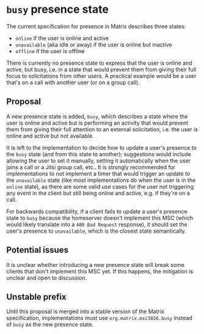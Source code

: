 # `busy` presence state

The current specification for presence in Matrix describes three states:

* `online` if the user is online and active
* `unavailable` (aka idle or away) if the user is online but inactive
* `offline` if the user is offline

There is currently no presence state to express that the user is online and
active, but busy, i.e. in a state that would prevent them from giving their full
focus to solicitations from other users. A practical example would be a user
that's on a call with another user (or on a group call).


## Proposal

A new presence state is added, `busy`, which describes a state where the user is
online and active but is performing an activity that would prevent them from
giving their full attention to an external solicitation, i.e. the user is online
and active but not available.

It is left to the implementation to decide how to update a user's presence to
the `busy` state (and from this state to another); suggestions would include
allowing the user to set it manually, setting it automatically when the user
joins a call or a Jitsi group call, etc.. It is strongly recommended for
implementations to not implement a timer that would trigger an update to the
`unavailable` state (like most implementations do when the user is in the
`online` state), as there are some valid use cases for the user not triggering
any event in the client but still being online and active, e.g. if they're on a
call.

For backwards compatibility, if a client fails to update a user's presence state
to `busy` because the homeserver doesn't implement this MSC (which would likely
translate into a `400 Bad Request` response), it should set the user's presence
to `unavailable`, which is the closest state semantically.


## Potential issues

It is unclear whether introducing a new presence state will break some clients
that don't implement this MSC yet. If this happens, the mitigation is unclear
and open to discussion.


## Unstable prefix

Until this proposal is merged into a stable version of the Matrix specification,
implementations must use `org.matrix.msc3026.busy` instead of `busy` as the new presence
state.
